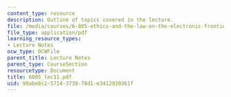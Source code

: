 ```yaml
---
content_type: resource
description: Outline of topics covered in the lecture.
file: /media/courses/6-805-ethics-and-the-law-on-the-electronic-frontier-fall-2005/99abe8c25714373878d1e3412939361f_6805_lec11.pdf
file_type: application/pdf
learning_resource_types:
- Lecture Notes
ocw_type: OCWFile
parent_title: Lecture Notes
parent_type: CourseSection
resourcetype: Document
title: 6805_lec11.pdf
uid: 99abe8c2-5714-3738-78d1-e3412939361f
---
```


